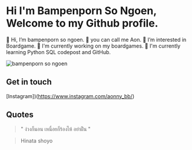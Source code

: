 # Hi I'm Bampenporn So Ngoen, Welcome to my Github profile.

👋 Hi, I’m bampenporn so ngoen. 
👋 you can call me Aon.
👀 I’m interested in Boardgame.
🌱 I'm currently working on my boardgames.
🌱 I'm currently learning Python SQL codepost and GitHub.

![bampenporn so ngoen](https://sv1.picz.in.th/images/2021/11/15/uItdMg.jpg)

## Get in touch
[Instagram])(https://www.instagram.com/aonny_bb/)

## Quotes
>" ง่วงก็นอน เหนื่อยก็ร้องไห้ อย่าฝืน "

> Hinata shoyo
<!---
bampenporn/bampenporn is a ✨ special ✨ repository because its `README.md` (this file) appears on your GitHub profile.
You can click the Preview link to take a look at your changes.
--->
